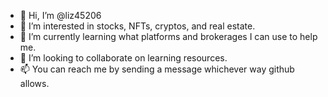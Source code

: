 - 👋 Hi, I’m @liz45206
- 👀 I’m interested in stocks, NFTs, cryptos, and real estate.
- 🌱 I’m currently learning what platforms and brokerages I can use to help me.
- 💞️ I’m looking to collaborate on learning resources.
- 📫 You can reach me by sending a message whichever way github allows.
